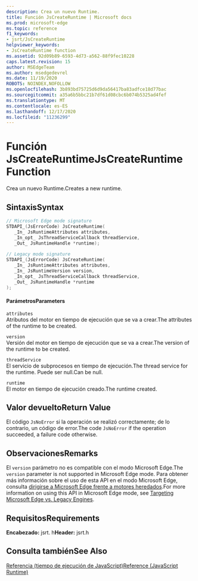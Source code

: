 ```yaml
---
description: Crea un nuevo Runtime.
title: Función JsCreateRuntime | Microsoft docs
ms.prod: microsoft-edge
ms.topic: reference
f1_keywords:
- jsrt/JsCreateRuntime
helpviewer_keywords:
- JsCreateRuntime function
ms.assetid: 92d09b89-6593-4d73-a562-88f9fec10228
caps.latest.revision: 15
author: MSEdgeTeam
ms.author: msedgedevrel
ms.date: 11/19/2020
ROBOTS: NOINDEX,NOFOLLOW
ms.openlocfilehash: 3b893bd75725d6d9da56417ba83adfce18d77bac
ms.sourcegitcommit: a35a6b5bbc21b7df61d08cbc6b074b5325ad4fef
ms.translationtype: MT
ms.contentlocale: es-ES
ms.lasthandoff: 12/17/2020
ms.locfileid: "11236299"
---
```

# <span data-ttu-id="c6716-103">Función JsCreateRuntime</span><span class="sxs-lookup"><span data-stu-id="c6716-103">JsCreateRuntime Function</span></span>

<span data-ttu-id="c6716-104">Crea un nuevo Runtime.</span><span class="sxs-lookup"><span data-stu-id="c6716-104">Creates a new runtime.</span></span>
  
## <span data-ttu-id="c6716-105">Sintaxis</span><span class="sxs-lookup"><span data-stu-id="c6716-105">Syntax</span></span>  
  
```cpp  
// Microsoft Edge mode signature  
STDAPI_(JsErrorCode) JsCreateRuntime(  
   _In_ JsRuntimeAttributes attributes,  
   _In_opt_ JsThreadServiceCallback threadService,  
   _Out_ JsRuntimeHandle *runtime);  
  
// Legacy mode signature  
STDAPI_(JsErrorCode) JsCreateRuntime(  
   _In_ JsRuntimeAttributes attributes,  
   _In_ JsRuntimeVersion version,  
   _In_opt_ JsThreadServiceCallback threadService,  
   _Out_ JsRuntimeHandle *runtime  
);  
```  
  
#### <span data-ttu-id="c6716-106">Parámetros</span><span class="sxs-lookup"><span data-stu-id="c6716-106">Parameters</span></span>  
 `attributes`  
 <span data-ttu-id="c6716-107">Atributos del motor en tiempo de ejecución que se va a crear.</span><span class="sxs-lookup"><span data-stu-id="c6716-107">The attributes of the runtime to be created.</span></span>  
  
 `version`  
 <span data-ttu-id="c6716-108">Versión del motor en tiempo de ejecución que se va a crear.</span><span class="sxs-lookup"><span data-stu-id="c6716-108">The version of the runtime to be created.</span></span>  
  
 `threadService`  
 <span data-ttu-id="c6716-109">El servicio de subprocesos en tiempo de ejecución.</span><span class="sxs-lookup"><span data-stu-id="c6716-109">The thread service for the runtime.</span></span> <span data-ttu-id="c6716-110">Puede ser null.</span><span class="sxs-lookup"><span data-stu-id="c6716-110">Can be null.</span></span>  
  
 `runtime`  
 <span data-ttu-id="c6716-111">El motor en tiempo de ejecución creado.</span><span class="sxs-lookup"><span data-stu-id="c6716-111">The runtime created.</span></span>  
  
## <span data-ttu-id="c6716-112">Valor devuelto</span><span class="sxs-lookup"><span data-stu-id="c6716-112">Return Value</span></span>  
 <span data-ttu-id="c6716-113">El código `JsNoError` si la operación se realizó correctamente; de lo contrario, un código de error.</span><span class="sxs-lookup"><span data-stu-id="c6716-113">The code `JsNoError` if the operation succeeded, a failure code otherwise.</span></span>  
  
## <span data-ttu-id="c6716-114">Observaciones</span><span class="sxs-lookup"><span data-stu-id="c6716-114">Remarks</span></span>  
 <span data-ttu-id="c6716-115">El `version` parámetro no es compatible con el modo Microsoft Edge.</span><span class="sxs-lookup"><span data-stu-id="c6716-115">The `version` parameter is not supported in Microsoft Edge mode.</span></span> <span data-ttu-id="c6716-116">Para obtener más información sobre el uso de esta API en el modo Microsoft Edge, consulta [dirigirse a Microsoft Edge frente a motores heredados](../chakra-hosting/targeting-edge-vs-legacy-engines-in-jsrt-apis.md).</span><span class="sxs-lookup"><span data-stu-id="c6716-116">For more information on using this API in Microsoft Edge mode, see [Targeting Microsoft Edge vs. Legacy Engines](../chakra-hosting/targeting-edge-vs-legacy-engines-in-jsrt-apis.md).</span></span>  
  
## <span data-ttu-id="c6716-117">Requisitos</span><span class="sxs-lookup"><span data-stu-id="c6716-117">Requirements</span></span>  
 <span data-ttu-id="c6716-118">**Encabezado:** jsrt. h</span><span class="sxs-lookup"><span data-stu-id="c6716-118">**Header:** jsrt.h</span></span>  
  
## <span data-ttu-id="c6716-119">Consulta también</span><span class="sxs-lookup"><span data-stu-id="c6716-119">See Also</span></span>  
 [<span data-ttu-id="c6716-120">Referencia (tiempo de ejecución de JavaScript)</span><span class="sxs-lookup"><span data-stu-id="c6716-120">Reference (JavaScript Runtime)</span></span>](../chakra-hosting/reference-javascript-runtime.md)
